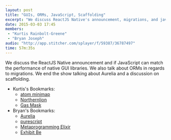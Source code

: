 ```yaml
---
layout: post
title: "GUIs, ORMs, JavaScript, Scaffolding"
excerpt: "We discuss ReactJS Native's announcement, migrations, and javascript frameworks."
date: 2015-03-03 17:45
members:
 - "Kurtis Rainbolt-Greene"
 - "Bryan Joseph"
audio: "http://app.stitcher.com/splayer/f/59387/36787497"
time: 57m:35s
---
```


We discuss the ReactJS Native announcement and if JavaScript can match the performance of native GUI libraries. We also talk about ORMs in regards to migrations. We end the show talking about Aurelia and a discussion on scaffolding.

  - Kurtis's Bookmarks:
    - [atom minimap](https://atom.io/packages/minimap)
    - [Northernlion](https://www.youtube.com/user/Northernlion)
    - [Gas Mask](https://github.com/2ndalpha/gasmask)
  - Bryan's Bookmarks:
    - [Aurelia](http://aurelia.io/)
    - [purescript](http://www.purescript.org/)
    - [Metaprogramming Elixir](https://pragprog.com/book/cmelixir/metaprogramming-elixir)
    - [Exhibit Be](https://www.facebook.com/exhibitbe)
